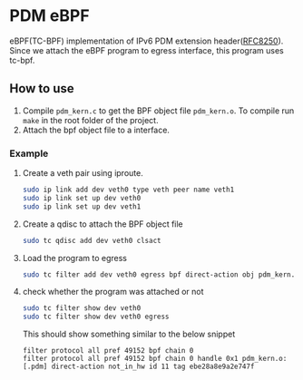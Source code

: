 # PDM eBPF

eBPF(TC-BPF) implementation of IPv6 PDM extension header([RFC8250](https://www.rfc-editor.org/rfc/rfc8250)). Since we attach the eBPF program to egress interface, this program uses tc-bpf.

## How to use 

1. Compile `pdm_kern.c` to get the BPF object file `pdm_kern.o`. To compile run `make` in the root folder of the project.
2. Attach the bpf object file to a interface.


### Example
1. Create a veth pair using iproute.
   ```bash
   sudo ip link add dev veth0 type veth peer name veth1
   sudo ip link set up dev veth0 
   sudo ip link set up dev veth1
   ```
2. Create a qdisc to attach the BPF object file
   ```bash
   sudo tc qdisc add dev veth0 clsact
   ```
3. Load the program to egress
   ```bash
   sudo tc filter add dev veth0 egress bpf direct-action obj pdm_kern.o sec pdm
   ```
4. check whether the program was attached or not
   ```bash
   sudo tc filter show dev veth0
   sudo tc filter show dev veth0 egress
   ```
   
   This should show something similar to the below snippet
   ```
   filter protocol all pref 49152 bpf chain 0
   filter protocol all pref 49152 bpf chain 0 handle 0x1 pdm_kern.o:[.pdm] direct-action not_in_hw id 11 tag ebe28a8e9a2e747f
   ```
